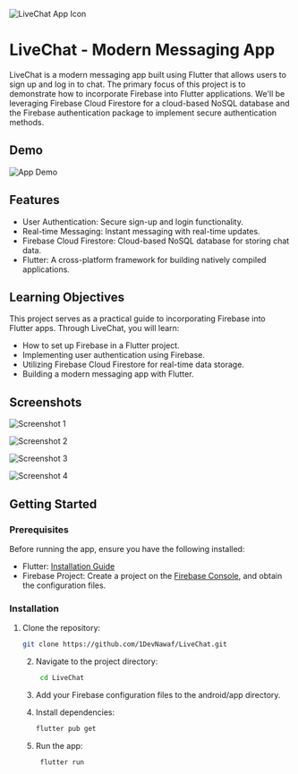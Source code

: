 ![LiveChat App Icon](https://drive.google.com/uc?export=view&id=1Z9lNZkn1PrWeRoeRqFHk94Gsj9XieVqG)
# LiveChat - Modern Messaging App

LiveChat is a modern messaging app built using Flutter that allows users to sign up and log in to chat. The primary focus of this project is to demonstrate how to incorporate Firebase into Flutter applications. We'll be leveraging Firebase Cloud Firestore for a cloud-based NoSQL database and the Firebase authentication package to implement secure authentication methods.

## Demo
![App Demo](https://drive.google.com/uc?id=1nUOiejAJKUvr2dJy-dPhbPeXSZRVA3hc)

## Features

- User Authentication: Secure sign-up and login functionality.
- Real-time Messaging: Instant messaging with real-time updates.
- Firebase Cloud Firestore: Cloud-based NoSQL database for storing chat data.
- Flutter: A cross-platform framework for building natively compiled applications.

## Learning Objectives

This project serves as a practical guide to incorporating Firebase into Flutter apps. Through LiveChat, you will learn:

- How to set up Firebase in a Flutter project.
- Implementing user authentication using Firebase.
- Utilizing Firebase Cloud Firestore for real-time data storage.
- Building a modern messaging app with Flutter.

## Screenshots


![Screenshot 1](https://drive.google.com/uc?export=view&id=1qMcRQ3PYu2SYIH9VgTN6nVUqAN72NL03)


![Screenshot 2](https://drive.google.com/uc?export=view&id=1dv6CcdIOoNaAfckbYSSNy63qCZd9c97C)


![Screenshot 3](https://drive.google.com/uc?export=view&id=1fGIsX9E654RrFk3wYdVoWqUOMgKpm17t)


![Screenshot 4](https://drive.google.com/uc?export=view&id=1G4sPOP6fJKrX9N20Ncu3Hz0oFE_24Iwy)



## Getting Started

### Prerequisites

Before running the app, ensure you have the following installed:

- Flutter: [Installation Guide](https://flutter.dev/docs/get-started/install)
- Firebase Project: Create a project on the [Firebase Console](https://console.firebase.google.com/), and obtain the configuration files.

### Installation

1. Clone the repository:

   ```bash
   git clone https://github.com/1DevNawaf/LiveChat.git
   ```

   2. Navigate to the project directory:

      ```bash
       cd LiveChat
       ```
  
   3. Add your Firebase configuration files to the android/app directory.

   4. Install dependencies:
        ```bash
       flutter pub get
       ```
   5. Run the app:
      ```bash
       flutter run
       ```

